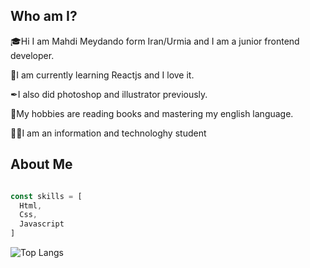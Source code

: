 ## Who am I?

🎓Hi I am Mahdi Meydando form Iran/Urmia and I am a junior frontend developer.

🎃I am currently learning Reactjs and I love it.

✒I also did photoshop and illustrator previously.

📖My hobbies are reading books and mastering my english language.

👨‍🎓I am an information and technologhy student

## About Me

``` js

const skills = [
  Html,
  Css,
  Javascript
]

```

![Top Langs](https://github-readme-stats.vercel.app/api/top-langs/?username=mahdi-mey&layout=compact)
